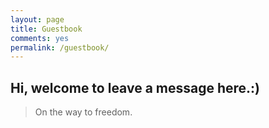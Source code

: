 ```yaml
---
layout: page
title: Guestbook
comments: yes
permalink: /guestbook/
---
```

## Hi, welcome to leave a message here.:)

> On the way to freedom.

